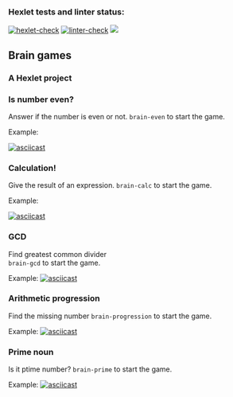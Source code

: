 ### Hexlet tests and linter status:
[![hexlet-check](https://github.com/shiffter/python-project-lvl1/actions/workflows/hexlet-check.yml/badge.svg)](https://github.com/shiffter/python-project-lvl1/actions/workflows/hexlet-check.yml)
[![linter-check](https://github.com/shiffter/python-project-lvl1/actions/workflows/auth_linter.yml/badge.svg)](https://github.com/shiffter/python-project-lvl1/actions/workflows/auth_linter.yml)
<a href="https://codeclimate.com/github/shiffter/python-project-lvl1"><img src="https://api.codeclimate.com/v1/badges/a99a88d28ad37a79dbf6/maintainability" /></a>



## Brain games
### A Hexlet project


### Is number even?

Answer if the number is even or not.
`brain-even` to start the game.

Example:

[![asciicast](https://asciinema.org/a/439890.svg)](https://asciinema.org/a/439890)

### Calculation!

Give the result of an expression.
`brain-calc` to start the game.

Example:

[![asciicast](https://asciinema.org/a/439890.svg)](https://asciinema.org/a/439890)


### GCD

Find greatest common divider  
`brain-gcd` to start the game.

Example:
[![asciicast](https://asciinema.org/a/441158.svg)](https://asciinema.org/a/441158)


### Arithmetic progression 

Find the missing number 
`brain-progression` to start the game.

Example: 
[![asciicast](https://asciinema.org/a/445185.svg)](https://asciinema.org/a/445185)


### Prime noun

Is it ptime number?
`brain-prime` to start the game.

Example:
[![asciicast](https://asciinema.org/a/448609.svg)](https://asciinema.org/a/448609)

